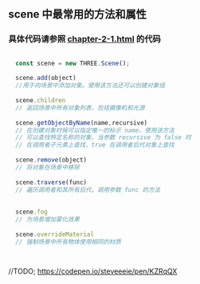 ## scene 中最常用的方法和属性
### 具体代码请参照 [chapter-2-1.html](https://github.com/wangcongyi/Three-copy/blob/master/new/chapter-2-1.html) 的代码


```js

  const scene = new THREE.Scene();
  
  scene.add(object)
  //用于向场景中添加对象。使用该方法还可以创建对象组
  
  scene.children
  // 返回场景中所有对象列表，包括摄像机和光源
  
  scene.getObjectByName(name,recursive)
  // 在创建对象时候可以指定唯一的标示 name，使用该方法
  // 可以查找特定名称的对象，当参数 recursive 为 false 时
  // 在调用者子元素上查找，true 在调用者后代对象上查找
  
  scene.remove(object)
  // 将对象在场景中移除
  
  scene.traverse(func)
  // 遍历调用者和其所有后代，调用参数 func 的方法
  
  
  scene.fog
  // 为场景增加雾化效果
  
  scene.overrideMaterial
  // 强制场景中所有物体使用相同的材质
  



```

//TODO;
https://codepen.io/steveeeie/pen/KZRqQX
